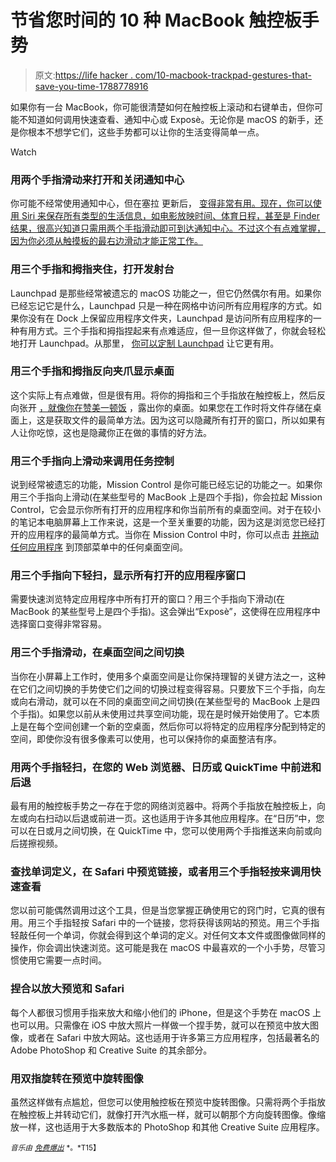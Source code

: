 # 节省您时间的 10 种 MacBook 触控板手势

> 原文:[https://life hacker . com/10-macbook-trackpad-gestures-that-save-you-time-1788778916](https://lifehacker.com/10-macbook-trackpad-gestures-that-save-you-time-1788778916)

如果你有一台 MacBook，你可能很清楚如何在触控板上滚动和右键单击，但你可能不知道如何调用快速查看、通知中心或 Exposè。无论你是 macOS 的新手，还是你根本不想学它们，这些手势都可以让你的生活变得简单一点。

Watch

### 用两个手指滑动来打开和关闭通知中心

你可能不经常使用通知中心，但在塞拉 更新后， [变得非常有用。现在，你可以使用 Siri 来保存所有类型的生活信息，如电影放映时间、体育日程，甚至是 Finder 结果，很高兴知道只需用两个手指滑动即可到达通知中心。不过这个有点难掌握，因为你必须从触摸板的最右边滑动才能正常工作。](https://lifehacker.com/all-the-new-stuff-in-macos-sierra-1786817117) 

### 用三个手指和拇指夹住，打开发射台

Launchpad 是那些经常被遗忘的 macOS 功能之一，但它仍然偶尔有用。如果你已经忘记它是什么，Launchpad 只是一种在网格中访问所有应用程序的方式。如果你没有在 Dock 上保留应用程序文件夹，Launchpad 是访问所有应用程序的一种有用方式。三个手指和拇指捏起来有点难适应，但一旦你这样做了，你就会轻松地打开 Launchpad。从那里， [你可以定制 Launchpad](https://lifehacker.com/clean-out-and-customize-lions-launchpad-5872945) 让它更有用。

### 用三个手指和拇指反向夹爪显示桌面

这个实际上有点难做，但是很有用。将你的拇指和三个手指放在触控板上，然后反向张开 [，就像你在赞美一顿饭](http://giphy.com/gifs/gesture-126ILXJpTBZle0) ，露出你的桌面。如果您在工作时将文件存储在桌面上，这是获取文件的最简单方法。因为这可以隐藏所有打开的窗口，所以如果有人让你吃惊，这也是隐藏你正在做的事情的好方法。

### 用三个手指向上滑动来调用任务控制

说到经常被遗忘的功能，Mission Control 是你可能已经忘记的功能之一。如果你用三个手指向上滑动(在某些型号的 MacBook 上是四个手指)，你会拉起 Mission Control，它会显示你所有打开的应用程序和你当前所有的桌面空间。对于在较小的笔记本电脑屏幕上工作来说，这是一个至关重要的功能，因为这是浏览您已经打开的应用程序的最简单方式。当你在 Mission Control 中时，你可以点击 [并拖动任何应用程序](https://lifehacker.com/zoom-in-on-one-applications-windows-in-mission-control-5865723) 到顶部菜单中的任何桌面空间。

### 用三个手指向下轻扫，显示所有打开的应用程序窗口

需要快速浏览特定应用程序中所有打开的窗口？用三个手指向下滑动(在 MacBook 的某些型号上是四个手指)。这会弹出“Exposè”，这使得在应用程序中选择窗口变得非常容易。

### 用三个手指滑动，在桌面空间之间切换

当你在小屏幕上工作时，使用多个桌面空间是让你保持理智的关键方法之一，这种在它们之间切换的手势使它们之间的切换过程变得容易。只要放下三个手指，向左或向右滑动，就可以在不同的桌面空间之间切换(在某些型号的 MacBook 上是四个手指)。如果您以前从未使用过共享空间功能，现在是时候开始使用了。它本质上是在每个空间创建一个新的空桌面，然后你可以将特定的应用程序分配到特定的空间，即使你没有很多像素可以使用，也可以保持你的桌面整洁有序。

### 用两个手指轻扫，在您的 Web 浏览器、日历或 QuickTime 中前进和后退

最有用的触控板手势之一存在于您的网络浏览器中。将两个手指放在触控板上，向左或向右扫动以后退或前进一页。这也适用于许多其他应用程序。在“日历”中，您可以在日或月之间切换，在 QuickTime 中，您可以使用两个手指推送来向前或向后搓擦视频。

### 查找单词定义，在 Safari 中预览链接，或者用三个手指轻按来调用快速查看

您以前可能偶然调用过这个工具，但是当您掌握正确使用它的窍门时，它真的很有用。用三个手指轻按 Safari 中的一个链接，您将获得该网站的预览。用三个手指轻敲任何一个单词，你就会得到这个单词的定义。对任何文本文件或图像做同样的操作，你会调出快速浏览。这可能是我在 macOS 中最喜欢的一个小手势，尽管习惯使用它需要一点时间。

### 捏合以放大预览和 Safari

每个人都很习惯用手指来放大和缩小他们的 iPhone，但是这个手势在 macOS 上也可以用。只需像在 iOS 中放大照片一样做一个捏手势，就可以在预览中放大图像，或者在 Safari 中放大网站。这也适用于许多第三方应用程序，包括最著名的 Adobe PhotoShop 和 Creative Suite 的其余部分。

### 用双指旋转在预览中旋转图像

虽然这样做有点尴尬，但您可以使用触控板在预览中旋转图像。只需将两个手指放在触控板上并转动它们，就像打开汽水瓶一样，就可以朝那个方向旋转图像。像缩放一样，这也适用于大多数版本的 PhotoShop 和其他 Creative Suite 应用程序。

<small>*音乐由*</small> [<small>*免费爆出*</small>](http://freemusicarchive.org/music/Broke_For_Free/netBloc_Vol_37_FIVE/07_-_Broke_For_Free_-_Something_Elated) <small>*。*T15】</small>